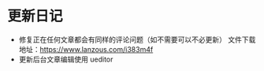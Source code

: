 # 更新日记

- 修复正在任何文章都会有同样的评论问题（如不需要可以不必更新）
  文件下载地址：https://www.lanzous.com/i383m4f
- 更新后台文章编辑使用 ueditor